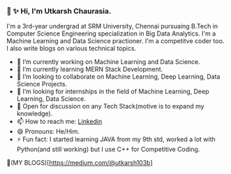 ### 👋 ✨ Hi, I'm Utkarsh Chaurasia.


I'm a 3rd-year undergrad at SRM University, Chennai pursuaing B.Tech in Computer Science Engineering specialization in Big Data Analytics. I'm a Machine Learning and Data Science practioner. I'm a competitve coder too. I also write blogs on various technical topics.



- 🔭 I’m currently working on Machine Learning and Data Science.
- 🌱 I’m currently learning MERN Stack Development.
- 👯 I’m looking to collaborate on Machine Learning, Deep Learning, Data Science Projects.
- 🤔 I’m looking for internships in the field of Machine Learning, Deep Learning, Data Science.
- 💬 Open for discussion on any Tech Stack(motive is to expand my knowledge). 
- 📫 How to reach me: [Linkedin](https://www.linkedin.com/in/utkarsh-chaurasia-a4b76a17b/)
- 😄 Pronouns: He/Him.
- ⚡ Fun fact: I started learning JAVA from my 9th std, worked a lot with Python(and still working) but I use C++ for Competitive Coding.
    
📝(MY BLOGS)[https://medium.com/@utkarsh103b]
